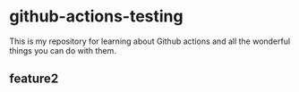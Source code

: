 # github-actions-testing

This is my repository for learning about Github actions and all the wonderful things you can do with them.

## feature2